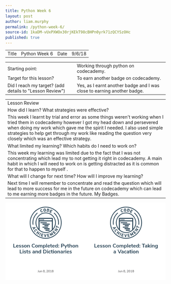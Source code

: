 ```yaml
---
title: Python Week 6
layout: post
author: liam.murphy
permalink: /python-week-6/
source-id: 1kaDM-vUxPXWOx30rjKEkT98cBHPn0yrk71zQCYSzOHc
published: true
---
```

<table>
  <tr>
    <td>Title</td>
    <td>Python Week 6</td>
    <td>Date</td>
    <td>9/6/18</td>
  </tr>
</table>


<table>
  <tr>
    <td>Starting point:</td>
    <td>Working through python on codecademy.</td>
  </tr>
  <tr>
    <td>Target for this lesson?</td>
    <td>To earn another badge on codecademy.</td>
  </tr>
  <tr>
    <td>Did I reach my target? 
(add details to "Lesson Review")</td>
    <td>Yes, as I earnt another badge and I was close to earning another badge.</td>
  </tr>
</table>


<table>
  <tr>
    <td>Lesson Review</td>
  </tr>
  <tr>
    <td>How did I learn? What strategies were effective? </td>
  </tr>
  <tr>
    <td>This week I learnt by trial and error as some things weren't working when I tried them in codecademy however I got my head down and persevered when doing my work which gave me the spirit I needed. I also used simple strategies to help get through my work like reading the question very closely which was an effective strategy.</td>
  </tr>
  <tr>
    <td>What limited my learning? Which habits do I need to work on? </td>
  </tr>
  <tr>
    <td>This week my learning was limited due to the fact that I was not concentrating which lead my to not getting it right in codecademy. A main habit in which I will need to work on is getting distracted as it is common for that to happen to myself .</td>
  </tr>
  <tr>
    <td>What will I change for next time? How will I improve my learning?</td>
  </tr>
  <tr>
    <td>Next time I will remember to concentrate and read the question which will lead to more success for me in the future on codecademy which can lead to me earning more badges in the future.
My Badges.</td>
  </tr>
</table>
<img src = "/images/Screenshot 2018-06-22 at 13.41.17.png">


